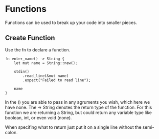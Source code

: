 # Functions

Functions can be used to break up your code into smaller pieces.  

## Create Function

Use the fn to declare a function.

```
fn enter_name() -> String {
    let mut name = String::new();

    stdin()
        .read_line(&mut name)
        .expect("Failed to read line");

    name
}
```

In the () you are able to pass in any agruments you wish, which here we have none.  The -> String denotes the return type of the function.  For this function we are returning a String, but could return any variable type like boolean, int, or even void (none).

When specifing what to return just put it on a single line without the semi-colon. 
